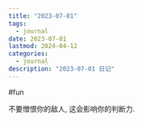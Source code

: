 ```yaml
---
title: "2023-07-01"
tags:
  - journal
date: 2023-07-01
lastmod: 2024-04-12
categories:
  - journal
description: "2023-07-01 日记"
---
```


#fun

不要憎恨你的敌人, 这会影响你的判断力.
